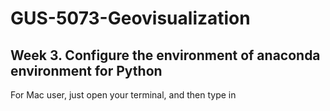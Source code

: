 # GUS-5073-Geovisualization

## Week 3. Configure the environment of anaconda environment for Python

For Mac user, just open your terminal, and then type in 




